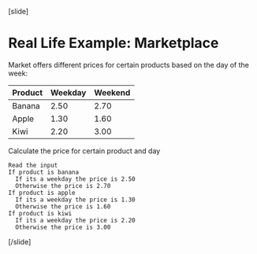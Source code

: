 [slide]
# Real Life Example: Marketplace
Market offers different prices for certain products based on the day of the week:

|Product|Weekday|Weekend|
|-------|-------|-------|
|Banana|2.50|2.70|
|Apple|1.30|1.60|
|Kiwi|2.20|3.00|

Calculate the price for certain product and day

```
Read the input 
If product is banana
  If its a weekday the price is 2.50
  Otherwise the price is 2.70
If product is apple
  If its a weekday the price is 1.30
  Otherwise the price is 1.60
If product is kiwi
  If its a weekday the price is 2.20
  Otherwise the price is 3.00
```
[/slide]